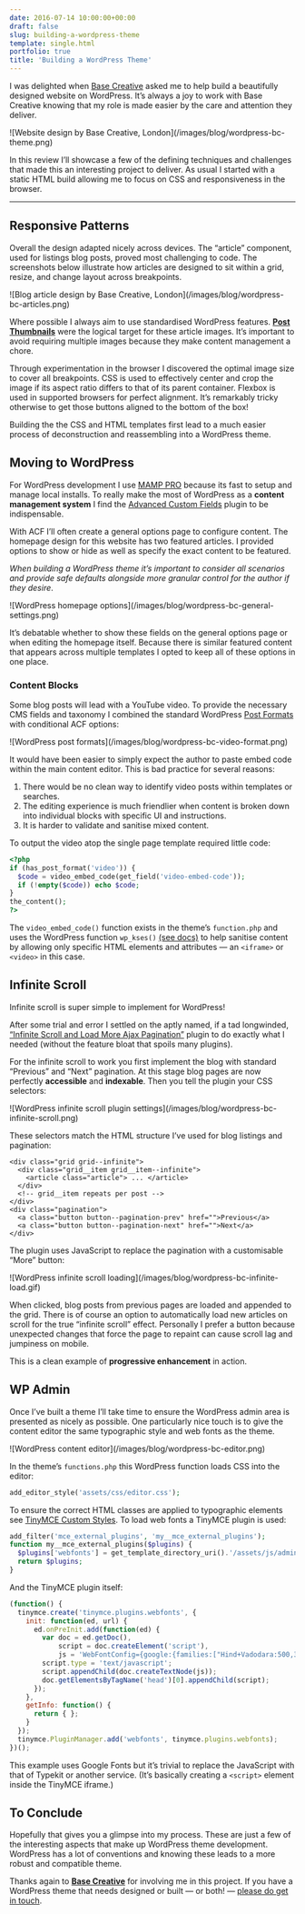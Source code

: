```yaml
---
date: 2016-07-14 10:00:00+00:00
draft: false
slug: building-a-wordpress-theme
template: single.html
portfolio: true
title: 'Building a WordPress Theme'
---
```


I was delighted when [Base Creative](https://www.basecreative.co.uk/) asked me to help build a beautifully designed website on WordPress. It’s always a joy to work with Base Creative knowing that my role is made easier by the care and attention they deliver.

<p class="b-post__image">![Website design by Base Creative, London](/images/blog/wordpress-bc-theme.png)</p>

<p class="p--large">In this review I’ll showcase a few of the defining techniques and challenges that made this an interesting project to deliver. As usual I started with a static HTML build allowing me to focus on CSS and responsiveness in the browser.</p>

* * *

## Responsive Patterns

Overall the design adapted nicely across devices. The “article” component, used for listings blog posts, proved most challenging to code. The screenshots below illustrate how articles are designed to sit within a grid, resize, and change layout across breakpoints.

<p class="b-post__image">![Blog article design by Base Creative, London](/images/blog/wordpress-bc-articles.png)</p>

Where possible I always aim to use standardised WordPress features. [**Post Thumbnails**](https://codex.wordpress.org/Post_Thumbnails) were the logical target for these article images. It’s important to avoid requiring multiple images because they make content management a chore.

Through experimentation in the browser I discovered the optimal image size to cover all breakpoints. CSS is used to effectively center and crop the image if its aspect ratio differs to that of its parent container. Flexbox is used in supported browsers for perfect alignment. It’s remarkably tricky otherwise to get those buttons aligned to the bottom of the box!

Building the the CSS and HTML templates first lead to a much easier process of deconstruction and reassembling into a WordPress theme.

## Moving to WordPress

For WordPress development I use [MAMP PRO](https://www.mamp.info/en/) because its fast to setup and manage local installs. To really make the most of WordPress as a **content management system** I find the [Advanced Custom Fields](https://www.advancedcustomfields.com/) plugin to be indispensable.

With ACF I’ll often create a general options page to configure content. The homepage design for this website has two featured articles. I provided options to show or hide as well as specify the exact content to be featured.

*When building a WordPress theme it’s important to consider all scenarios and provide safe defaults alongside more granular control for the author if they desire*.

<p class="b-post__image">![WordPress homepage options](/images/blog/wordpress-bc-general-settings.png)</p>

It’s debatable whether to show these fields on the general options page or when editing the homepage itself. Because there is similar featured content that appears across multiple templates I opted to keep all of these options in one place.

### Content Blocks

Some blog posts will lead with a YouTube video. To provide the necessary CMS fields and taxonomy I combined the standard WordPress [Post Formats](https://codex.wordpress.org/Post_Formats) with conditional ACF options:

<p class="b-post__image">![WordPress post formats](/images/blog/wordpress-bc-video-format.png)</p>

It would have been easier to simply expect the author to paste embed code within the main content editor. This is bad practice for several reasons:

1. There would be no clean way to identify video posts within templates or searches.
2. The editing experience is much friendlier when content is broken down into individual blocks with specific UI and instructions.
3. It is harder to validate and sanitise mixed content.

To output the video atop the single page template required little code:

```php
<?php
if (has_post_format('video')) {
  $code = video_embed_code(get_field('video-embed-code'));
  if (!empty($code)) echo $code;
}
the_content();
?>
```

The `video_embed_code()` function exists in the theme’s `function.php` and uses the WordPress function `wp_kses()` [(see docs)](https://codex.wordpress.org/Function_Reference/wp_kses) to help sanitise content by allowing only specific HTML elements and attributes — an `<iframe>` or `<video>` in this case.

## Infinite Scroll

Infinite scroll is super simple to implement for WordPress!

After some trial and error I settled on the aptly named, if a tad longwinded, [“Infinite Scroll and Load More Ajax Pagination”](https://wordpress.org/plugins/infinite-scroll-and-load-more-ajax-pagination/) plugin to do exactly what I needed (without the feature bloat that spoils many plugins).

For the infinite scroll to work you first implement the blog with standard “Previous” and “Next” pagination. At this stage blog pages are now perfectly **accessible** and **indexable**. Then you tell the plugin your CSS selectors:

<p class="b-post__image">![WordPress infinite scroll plugin settings](/images/blog/wordpress-bc-infinite-scroll.png)</p>

These selectors match the HTML structure I’ve used for blog listings and pagination:

```markup
<div class="grid grid--infinite">
  <div class="grid__item grid__item--infinite">
    <article class="article"> ... </article>
  </div>
  <!-- grid__item repeats per post -->
</div>
<div class="pagination">
  <a class="button button--pagination-prev" href="">Previous</a>
  <a class="button button--pagination-next" href="">Next</a>
</div>
```

The plugin uses JavaScript to replace the pagination with a customisable “More” button:

<p class="b-post__image">![WordPress infinite scroll loading](/images/blog/wordpress-bc-infinite-load.gif)</p>

When clicked, blog posts from previous pages are loaded and appended to the grid. There is of course an option to automatically load new articles on scroll for the true “infinite scroll” effect. Personally I prefer a button because unexpected changes that force the page to repaint can cause scroll lag and jumpiness on mobile.

This is a clean example of **progressive enhancement** in action.

## WP Admin

Once I’ve built a theme I’ll take time to ensure the WordPress admin area is presented as nicely as possible. One particularly nice touch is to give the content editor the same typographic style and web fonts as the theme.

<p class="b-post__image">![WordPress content editor](/images/blog/wordpress-bc-editor.png)</p>



In the theme’s `functions.php` this WordPress function loads CSS into the editor:

```php
add_editor_style('assets/css/editor.css');
```

To ensure the correct HTML classes are applied to typographic elements see [TinyMCE Custom Styles](https://codex.wordpress.org/TinyMCE_Custom_Styles). To load web fonts a TinyMCE plugin is used:

```php
add_filter('mce_external_plugins', 'my__mce_external_plugins');
function my__mce_external_plugins($plugins) {
  $plugins['webfonts'] = get_template_directory_uri().'/assets/js/admin/tinymce.webfonts.js';
  return $plugins;
}
```

And the TinyMCE plugin itself:

```javascript
(function() {
  tinymce.create('tinymce.plugins.webfonts', {
    init: function(ed, url) {
      ed.onPreInit.add(function(ed) {
        var doc = ed.getDoc(),
            script = doc.createElement('script'),
            js = 'WebFontConfig={google:{families:["Hind+Vadodara:500,300,400:latin","Volkhov:400italic:latin"]}},function(){var e=document.createElement("script");e.src="https://ajax.googleapis.com/ajax/libs/webfont/1/webfont.js",e.type="text/javascript",e.async="true";var t=document.getElementsByTagName("script")[0];t.parentNode.insertBefore(e,t)}();';
        script.type = 'text/javascript';
        script.appendChild(doc.createTextNode(js));
        doc.getElementsByTagName('head')[0].appendChild(script);
      });
    },
    getInfo: function() {
      return { };
    }
  });
  tinymce.PluginManager.add('webfonts', tinymce.plugins.webfonts);
})();
```

This example uses Google Fonts but it’s trivial to replace the JavaScript with that of Typekit or another service. (It’s basically creating a `<script>` element inside the TinyMCE iframe.)

## To Conclude

Hopefully that gives you a glimpse into my process. These are just a few of the interesting aspects that make up WordPress theme development. WordPress has a lot of conventions and knowing these leads to a more robust and compatible theme.

Thanks again to [**Base Creative**](https://www.basecreative.co.uk/) for involving me in this project. If you have a WordPress theme that needs designed or built — or both! — [please do get in touch](/contact/).
